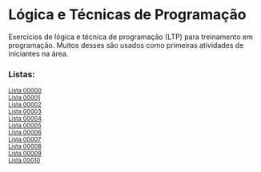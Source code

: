 # Lógica e Técnicas de Programação
Exercícios de lógica e técnica de programação (LTP) para treinamento em programação. Muitos desses são usados como primeiras atividades de iniciantes na área.

### Listas:  
<sub>[Lista 00000](https://github.com/albertocerqueira/logica-tecnica-programacao/blob/master/src/br/com/logica/tecnicas/programacao/exercicios00000 "Lista 00000")</sub>  
<sub>[Lista 00001](https://github.com/albertocerqueira/logica-tecnica-programacao/blob/master/src/br/com/logica/tecnicas/programacao/exercicios00001 "Lista 00001")</sub>  
<sub>[Lista 00002](https://github.com/albertocerqueira/logica-tecnica-programacao/blob/master/src/br/com/logica/tecnicas/programacao/exercicios00002 "Lista 00002")</sub>  
<sub>[Lista 00003](https://github.com/albertocerqueira/logica-tecnica-programacao/blob/master/src/br/com/logica/tecnicas/programacao/exercicios00003 "Lista 00003")</sub>  
<sub>[Lista 00004](https://github.com/albertocerqueira/logica-tecnica-programacao/blob/master/src/br/com/logica/tecnicas/programacao/exercicios00004 "Lista 00004")</sub>  
<sub>[Lista 00005](https://github.com/albertocerqueira/logica-tecnica-programacao/blob/master/src/br/com/logica/tecnicas/programacao/exercicios00005 "Lista 00005")</sub>  
<sub>[Lista 00006](https://github.com/albertocerqueira/logica-tecnica-programacao/blob/master/src/br/com/logica/tecnicas/programacao/exercicios00006 "Lista 00006")</sub>  
<sub>[Lista 00007](https://github.com/albertocerqueira/logica-tecnica-programacao/blob/master/src/br/com/logica/tecnicas/programacao/exercicios00007 "Lista 00007")</sub>  
<sub>[Lista 00008](https://github.com/albertocerqueira/logica-tecnica-programacao/blob/master/src/br/com/logica/tecnicas/programacao/exercicios00008 "Lista 00008")</sub>  
<sub>[Lista 00009](https://github.com/albertocerqueira/logica-tecnica-programacao/blob/master/src/br/com/logica/tecnicas/programacao/exercicios00009 "Lista 00009")</sub>  
<sub>[Lista 00010](https://github.com/albertocerqueira/logica-tecnica-programacao/blob/master/src/br/com/logica/tecnicas/programacao/exercicios00010 "Lista 00010")</sub>  
